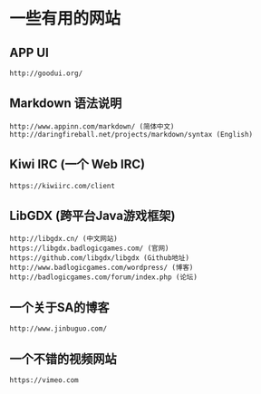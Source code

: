 # 一些有用的网站

## APP UI
```
http://goodui.org/
```

## Markdown 语法说明
```
http://www.appinn.com/markdown/ (简体中文)
http://daringfireball.net/projects/markdown/syntax (English)
```

## Kiwi IRC (一个 Web IRC)
```
https://kiwiirc.com/client
```

## LibGDX (跨平台Java游戏框架)
```
http://libgdx.cn/ (中文网站)
https://libgdx.badlogicgames.com/ (官网)
https://github.com/libgdx/libgdx (Github地址)
http://www.badlogicgames.com/wordpress/ (博客)
http://badlogicgames.com/forum/index.php (论坛)
```

## 一个关于SA的博客
```
http://www.jinbuguo.com/
```

## 一个不错的视频网站
```
https://vimeo.com
```
